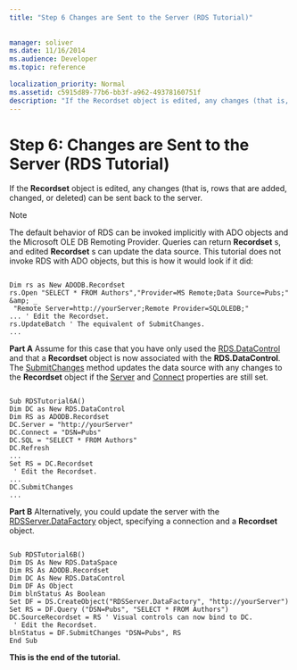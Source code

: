 ```yaml
---
title: "Step 6 Changes are Sent to the Server (RDS Tutorial)"
 
 
manager: soliver
ms.date: 11/16/2014
ms.audience: Developer
ms.topic: reference
  
localization_priority: Normal
ms.assetid: c5915d89-77b6-bb3f-a962-49378160751f
description: "If the Recordset object is edited, any changes (that is, rows that are added, changed, or deleted) can be sent back to the server."
---
```


# Step 6: Changes are Sent to the Server (RDS Tutorial)

If the **Recordset** object is edited, any changes (that is, rows that are added, changed, or deleted) can be sent back to the server. 
  
> [!NOTE]
> The default behavior of RDS can be invoked implicitly with ADO objects and the Microsoft OLE DB Remoting Provider. Queries can return **Recordset** s, and edited **Recordset** s can update the data source. This tutorial does not invoke RDS with ADO objects, but this is how it would look if it did: 
  
```
 
Dim rs as New ADODB.Recordset 
rs.Open "SELECT * FROM Authors","Provider=MS Remote;Data Source=Pubs;" &amp; _ 
 "Remote Server=http://yourServer;Remote Provider=SQLOLEDB;" 
... ' Edit the Recordset. 
rs.UpdateBatch ' The equivalent of SubmitChanges. 
... 

```

 **Part A** Assume for this case that you have only used the [RDS.DataControl](datacontrol-object-rds.md) and that a **Recordset** object is now associated with the **RDS.DataControl**. The [SubmitChanges](submitchanges-method-rds.md) method updates the data source with any changes to the **Recordset** object if the [Server](server-property-rds.md) and [Connect](connect-property-rds.md) properties are still set. 
  
```
 
Sub RDSTutorial6A() 
Dim DC as New RDS.DataControl 
Dim RS as ADODB.Recordset 
DC.Server = "http://yourServer" 
DC.Connect = "DSN=Pubs" 
DC.SQL = "SELECT * FROM Authors" 
DC.Refresh 
... 
Set RS = DC.Recordset 
 ' Edit the Recordset. 
... 
DC.SubmitChanges 
... 

```

 **Part B** Alternatively, you could update the server with the [RDSServer.DataFactory](datafactory-object-rdsserver.md) object, specifying a connection and a **Recordset** object. 
  
```
 
Sub RDSTutorial6B() 
Dim DS As New RDS.DataSpace 
Dim RS As ADODB.Recordset 
Dim DC As New RDS.DataControl 
Dim DF As Object 
Dim blnStatus As Boolean 
Set DF = DS.CreateObject("RDSServer.DataFactory", "http://yourServer") 
Set RS = DF.Query ("DSN=Pubs", "SELECT * FROM Authors") 
DC.SourceRecordset = RS ' Visual controls can now bind to DC. 
 ' Edit the Recordset. 
blnStatus = DF.SubmitChanges "DSN=Pubs", RS 
End Sub 

```

 **This is the end of the tutorial.**
  

